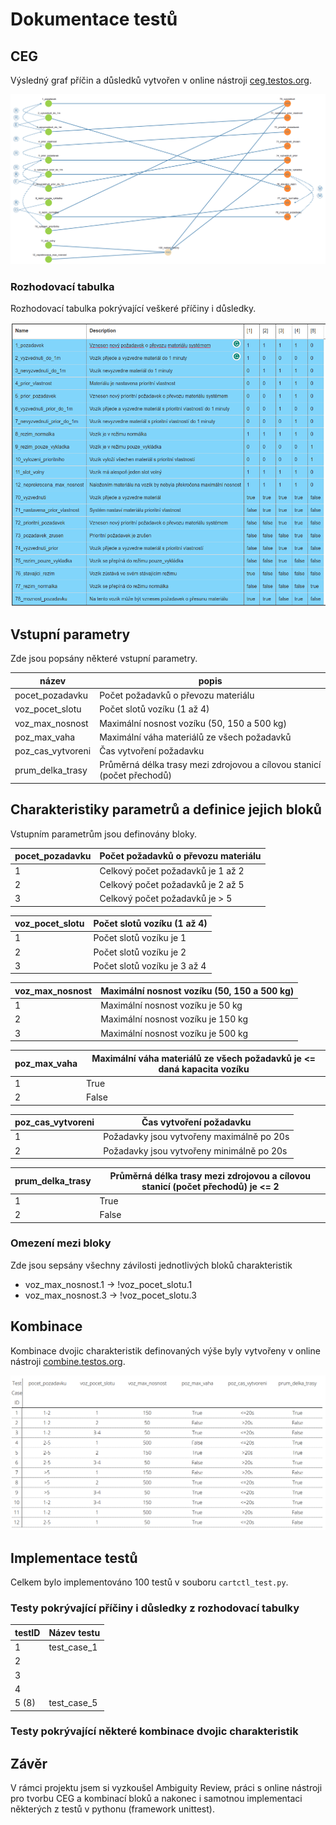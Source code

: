 # Dokumentace testů

## CEG

Výsledný graf přı́čin a důsledků vytvořen v online nástroji [ceg.testos.org](http://ceg.testos.org/).

![CEG](/ceg.png)

### Rozhodovací tabulka

Rozhodovací tabulka pokrývající veškeré příčiny i důsledky.

![Rozhodovací tabulka](/rozhodovaci_tabulka.png)

## Vstupní parametry

Zde jsou popsány některé vstupní parametry.

| název | popis |
|---|---|
| pocet_pozadavku | Počet požadavků o převozu materiálu |
| voz_pocet_slotu | Počet slotů vozíku (1 až 4) |
| voz_max_nosnost | Maximální nosnost vozíku (50, 150 a 500 kg) |
| poz_max_vaha | Maximální váha materiálů ze všech požadavků |
| poz_cas_vytvoreni | Čas vytvoření požadavku |
| prum_delka_trasy | Průměrná délka trasy mezi zdrojovou a cílovou stanicí (počet přechodů) |

## Charakteristiky parametrů a definice jejich bloků

Vstupním parametrům jsou definovány bloky.

| pocet_pozadavku | Počet požadavků o převozu materiálu |
|---|---|
| 1 | Celkový počet požadavků je 1 až 2 |
| 2 | Celkový počet požadavků je 2 až 5 |
| 3 | Celkový počet požadavků je > 5 |

| voz_pocet_slotu | Počet slotů vozíku (1 až 4) |
|---|---|
| 1 | Počet slotů vozíku je 1 |
| 2 | Počet slotů vozíku je 2 |
| 3 | Počet slotů vozíku je 3 až 4 |

| voz_max_nosnost | Maximální nosnost vozíku (50, 150 a 500 kg) |
|---|---|
| 1 | Maximální nosnost vozíku je 50 kg |
| 2 | Maximální nosnost vozíku je 150 kg |
| 3 | Maximální nosnost vozíku je 500 kg |

| poz_max_vaha | Maximální váha materiálů ze všech požadavků je <= daná kapacita vozíku |
|---|---|
| 1 | True |
| 2 | False |

| poz_cas_vytvoreni | Čas vytvoření požadavku |
|---|---|
| 1 | Požadavky jsou vytvořeny maximálně po 20s |
| 2 | Požadavky jsou vytvořeny minimálně po 20s |

| prum_delka_trasy | Průměrná délka trasy mezi zdrojovou a cílovou stanicí (počet přechodů) je <= 2 |
|---|---|
| 1 | True |
| 2 | False |

### Omezení mezi bloky

Zde jsou sepsány všechny závilosti jednotlivých bloků charakteristik

- voz_max_nosnost.1 -> !voz_pocet_slotu.1
- voz_max_nosnost.3 -> !voz_pocet_slotu.3

## Kombinace 

Kombinace dvojic charakteristik definovaných výše byly vytvořeny v online nástroji [combine.testos.org](https://combine.testos.org/).

![Kombinace všech dvojic bloků](/combine.png)

## Implementace testů

Celkem bylo implementováno 100 testů v souboru `cartctl_test.py`.

### Testy pokrývající příčiny i důsledky z rozhodovací tabulky

| testID | Název testu |
|---|---|
| 1 | test_case_1 |
| 2 |  |
| 3 |  |
| 4 |  |
| 5 (8) | test_case_5 |

### Testy pokrývající některé kombinace dvojic charakteristik

## Závěr

V rámci projektu jsem si vyzkoušel Ambiguity Review, práci s online nástroji pro tvorbu CEG a kombinací bloků a nakonec i samotnou implementaci některých z testů v pythonu (framework unittest). 
